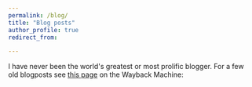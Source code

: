 ```yaml
---
permalink: /blog/
title: "Blog posts"
author_profile: true
redirect_from: 

---
```



I have never been the world's greatest or most prolific blogger. For a few old blogposts see [this page](https://web.archive.org/web/20231022070935/https://gerbenzaagsma.org/blog-main) on the Wayback Machine:


